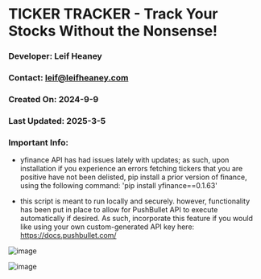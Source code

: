# TICKER TRACKER - Track Your Stocks Without the Nonsense!

### Developer: Leif Heaney
### Contact: leif@leifheaney.com
### Created On: 2024-9-9
### Last Updated: 2025-3-5

### Important Info: 

- yfinance API has had issues lately with updates; as such, upon installation if you experience an errors fetching tickers that you are positive have not been delisted, 
pip install a prior version of finance, using the following command: 'pip install yfinance==0.1.63'

- this script is meant to run locally and securely. however, functionality has been put in place to allow for PushBullet API to execute automatically if desired. 
As such, incorporate this feature if you would like using your own custom-generated API key here: https://docs.pushbullet.com/

![image](https://github.com/user-attachments/assets/ffae1db6-c78d-4a1f-9a74-1e1433432a9c)

![image](https://github.com/user-attachments/assets/f16e5378-c5b1-48fb-ac66-180f2ebd3614)
